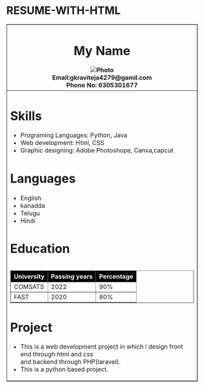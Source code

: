 # RESUME-WITH-HTML
<!DOCTYPE html>
<html lang="en">

<head>
    <meta charset="UTF-8">
    <meta http-equiv="X-UA-Compatible" content="IE=edge">
    <meta name="viewport" content="width=device-width, initial-scale=1.0">
    <title>My CV</title>
</head>

<body>
    <table align="center" , width="45%" , border="1">
        <tr>
            <th>
                <h1>My Name</h1>
                <img src="Images/Screenshot (650).png" alt="Photo"><br> Email:gkraviteja4279@gamil.com <br> Phone No: 6305301677
            </th>
        </tr>
        <td>
            <table>
                <h1>
                    Skills
                </h1>
                <ul>
                    <li>Programing Languages: Python, Java</li>
                    <li>Web development: Html, CSS </li>
                    <li>Graphic designing: Adobe Photoshope, Canva,capcut </li>
                </ul>
                <h1>Languages</h1>
                <ul>
                    <li>English</li>
                    <li>kanadda</li>
                    <li>Telugu</li>
                    <li>Hindi</li>
                </ul>
                <h1>Education</h1>
                <table border="1" align="center">
                    <tr style="background-color:black; color:white">
                        <th>University</th>
                        <th>Passing years</th>
                        <th>Percentage</th>
                    </tr>
                    <tr>
                        <td>COMSATS</td>
                        <td>2022</td>
                        <td>90%</td>
                    </tr>
                    <tr>
                        <td>FAST</td>
                        <td>2020</td>
                        <td>80%</td>
                    </tr>
                </table>
                <h1>Project</h1>
                <ul>
                    <li>This is a web development project in which i design front end through html and css <br> and backend through PHP(laravel).</li>
                    <li>This is a python based project.</li>
                </ul>
            </table>
        </td>
    </table>
</body>

</html>

